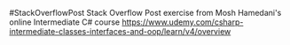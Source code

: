#StackOverflowPost 
Stack Overflow Post exercise from Mosh Hamedani's online Intermediate C# course 
https://www.udemy.com/csharp-intermediate-classes-interfaces-and-oop/learn/v4/overview
